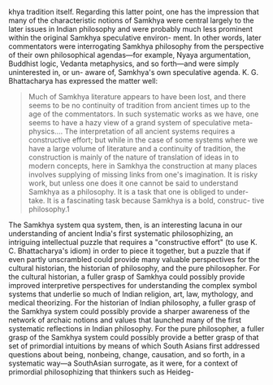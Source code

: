 khya tradition itself. Regarding this latter point, one has the impression that many of the characteristic notions of Samkhya were central largely to the later issues in Indian philosophy and were probably much  less prominent within the original Samkhya speculative environ- ment. In other words, later commentators were interrogating  Samkhya philosophy from the perspective of their own philosophical agendas—for example, Nyaya argumentation, Buddhist logic, Vedanta  metaphysics, and so forth—and were simply uninterested in, or un- aware of, Samkhya's own speculative agenda. K. G. Bhattacharya has  expressed the matter well:

> Much of Samkhya literature appears to have been lost, and there seems to be no continuity of tradition from ancient times up to the age of the commentators. In such systematic works as we have, one  seems to have a hazy view of a grand system of speculative meta- physics.... The interpretation of all ancient systems requires a  constructive effort; but while in the case of some systems where we have a large volume of literature and a continuity of tradition, the construction is mainly of the nature of translation of ideas in to modern concepts, here in Samkhya the construction at many places involves supplying of missing links from one's imagination. It is risky work, but unless one does it one cannot be said to understand  Samkhya as a philosophy. It is a task that one is obliged to under- take. It is a fascinating task because Samkhya is a bold, construc- tive philosophy.1 

The Samkhya system qua system, then, is an interesting lacuna in our understanding of ancient India's first systematic philosophizing, an intriguing intellectual puzzle that requires a "constructive effort" (to use K. C. Bhattacharya's idiom) in order to piece it together, but a puzzle that if even partly unscrambled could provide many valuable perspectives for the cultural historian, the historian of philosophy, and the pure philosopher. For the cultural historian, a fuller grasp of Samkhya could possibly provide improved interpretive perspectives for understanding the complex symbol systems that underlie so much of Indian religion, art, law, mythology, and medical theorizing. For the historian of Indian philosophy, a fuller grasp of the Samkhya system could possibly provide a sharper awareness of the network of archaic notions and values that launched many of the first systematic reflections in Indian philosophy. For the pure philosopher, a fuller grasp of the Samkhya system could possibly provide a better grasp of that set of primordial intuitions by means of which South Asians first addressed questions about being, nonbeing, change, causation, and so forth, in a systematic way—a SouthAsian surrogate, as it were, for a context of primordial philosophizing that thinkers such as Heideg-
